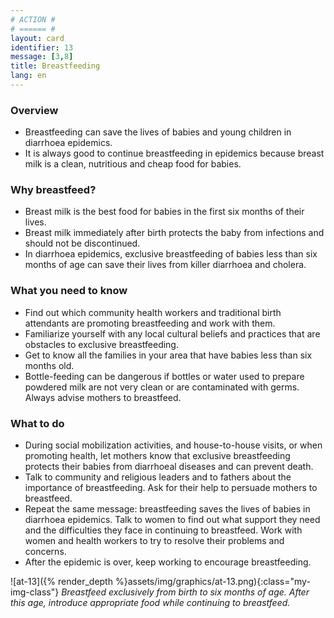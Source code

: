 ```yaml
---
# ACTION #
# ====== #
layout: card
identifier: 13
message: [3,8]
title: Breastfeeding
lang: en
---
```


### Overview

- Breastfeeding can save the lives of babies and young children in diarrhoea epidemics.
- It is always good to continue breastfeeding in epidemics because breast milk is a clean, nutritious and cheap food for babies.

### Why breastfeed?
- Breast milk is the best food for babies in the first six months of their lives.
- Breast milk immediately after birth protects the baby from infections and should not be discontinued.
- In diarrhoea epidemics, exclusive breastfeeding of babies less than six months of age can save their lives from killer diarrhoea and cholera.

### What you need to know

- Find out which community health workers and traditional birth attendants are promoting breastfeeding and work with them.
- Familiarize yourself with any local cultural beliefs and practices that are obstacles to exclusive breastfeeding.
- Get to know all the families in your area that have babies less than six months old.
- Bottle-feeding can be dangerous if bottles or water used to prepare powdered milk are not very clean or are contaminated with germs. Always advise mothers to breastfeed.

### What to do

- During social mobilization activities, and house-to-house visits, or when promoting health, let mothers know that exclusive breastfeeding protects their babies from diarrhoeal diseases and can prevent death.
- Talk to community and religious leaders and to fathers about the importance of breastfeeding. Ask for their help to persuade mothers to breastfeed.
- Repeat the same message: breastfeeding saves the lives of babies in diarrhoea epidemics. Talk to women to find out what support they need and the difficulties they face in continuing to breastfeed. Work with women and health workers to try to resolve their problems and concerns.
- After the epidemic is over, keep working to encourage breastfeeding.

![at-13]({% render_depth %}assets/img/graphics/at-13.png){:class="my-img-class"}
*Breastfeed exclusively from birth to six months of age. After this age, introduce appropriate food while continuing to breastfeed.*
